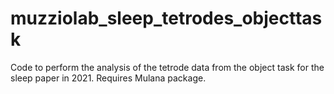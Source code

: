 # muzziolab_sleep_tetrodes_objecttask
 Code to perform the analysis of the tetrode data from the object task for the sleep paper in 2021. Requires Mulana package.
